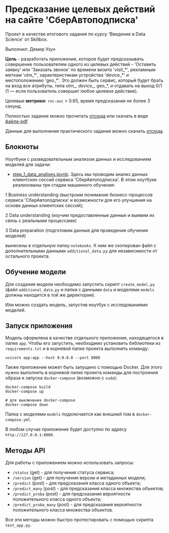 # Предсказание целевых действий на сайте 'СберАвтоподписка'

Проект в качестве итогового задания по курсу 'Введение в Data Science' от Skillbox.

Выполнил: Демир Узун

**Цель** - разработать приложение, которое будет предсказывать совершение пользователем одного из целевых действий - 'Оставить заявку' или 'Заказать звонок' по времени визита 'visit_\*', рекламным меткам 'utm_\*', характеристикам устройства 'device_\*' и местоположению 'geo_\*'. Это должен быть сервис, который будет брать на
вход все атрибуты, типа utm_*, device_*, geo_*, и отдавать на выход 0/1 (1 — если пользователь совершит любое целевое действие).

Целевые **метрики**: `roc-auc` > 0.65, время предсказания не более 3 секунд.

Полностью задание можно прочитать [отсюда](https://github.com/UzunDemir/Final_Project_Skillbox_SberAutoPodpiska/blob/main/description.md) или скачать в виде [файла-pdf](https://drive.google.com/file/d/1R-Lk45ZeXPf6v13_MfV-8qYp_1wv0N2S/view).

Данные для выполнения практического задания можно скачать [отсюда](https://drive.google.com/drive/folders/1rA4o6KHH-M2KMvBLHp5DZ5gioF2q7hZw).






## Блокноты

Ноутбуки с разведовательным анализом данных и исследованием моделей для задачи:

* [step_1_data_analises.ipynb](https://github.com/UzunDemir/Final_Project_Skillbox_SberAutoPodpiska/blob/main/step_1_data_analises.ipynb). Здесь мы проводим анализ данных клиентских сессий сервиса 'СберАвтоподписка'. В этом ноутбуке реализованы три стадии машинного обучения:

1 Business understanding (выстроим понимание бизнесс-процессов сервиса 'СберАвтоподписка' и возможности для его улучшения на основе данных клиентских сессий);

2 Data understanding (изучим предоставленные данные и выявим их связь с реальными процессами)

3 Data preparation (подготовим данные для проведения обучения моделей)

вынесены в отдельную папку `notebooks`. К ним же скопирован файл с дополнительными данными `additional_data.py` для независимости от остального проекта.

## Обучение модели

Для создания модели необходимо запустить скрипт `create_model.py` (файл `additional_data.py` и папки с данными `data` и моделями `models` должны находится в той же директории).

Или можно создать модель, запустив ноутбук с исследованиями моделей.

## Запуск приложения

Модель оформлена в качестве отдельного приложения, находящегося в папке `app`. Чтобы его запустить, необходимо установить библиотеки из `requirements.txt` и в корневой папке проекта выполнить команду:  

```
uvicorn app:app --host 0.0.0.0 --port 8000
```

Также приложение может быть запущено с помощью Docker. Для этого нужно выполнить в корневой папке проекта команды для построения образа и запуска `docker-compose` (возможно с `sudo`):
```
docker-compose build
docker-compose up

# для выключения docker-compose
docker-compose down
```
Папка с моделями `models` подключается как внешний том в `docker-compose.yml`.

В любом случае приложение будет доступно по адресу `http://127.0.0.1:8000`.

## Методы API

Для работы с приложением можно использовать запросы: 
+ `/status` (get) - для получения статуса сервиса;
+ `/version` (get) - для получения версии и метаданных модели;
+ `/predict` (post) - для предсказания класса одного объекта;
+ `/predict_many` (post) - для предсказания класса множества объектов;
+ `/predict_proba` (post) - для предсказания вероятности положительного класса одного объекта;
+ `/predict_proba_many` (post) - для предсказания вероятности положительного класса множества объектов.

Все эти методы можно быстро протестировать с помощью скрипта `test_app.py`.
